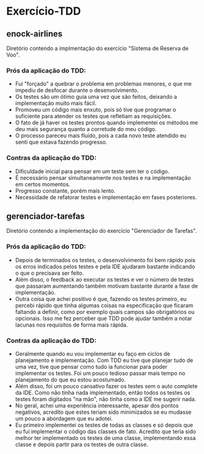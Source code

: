 # Exercício-TDD

## enock-airlines
Diretório contendo a implmentação do exercício "Sistema de Reserva de Voo".

### Prós da aplicação do TDD:
- Fui "forçado" a quebrar o problema em problemas menores, o que me impediu de desfocar durante o desenvolvimento.
- Os testes são um ótimo guia uma vez que são feitos, deixando a implementação muito mais fácil.
- Promoveu um código mais enxuto, pois só tive que programar o suficiente para atender os testes que refletiam as requisições.
- O fato de já haver os testes prontos quando implementei os métodos me deu mais segurança quanto a corretude do meu código.
- O processo pareceu mais fluído, pois a cada novo teste atendido eu senti que estava fazendo progresso.

### Contras da aplicação do TDD:
- Dificuldade inicial para pensar em um teste sem ter o código.
- É necessário pensar simultaneamente nos testes e na implementação em certos momentos.
- Progresso constante, porém mais lento.
- Necessidade de refatorar testes e implementação em fases posteriores.


## gerenciador-tarefas
Diretório contendo a implementação do exercício "Gerenciador de Tarefas".

### Prós da aplicação do TDD:
- Depois de terminados os testes, o desenvolvimento foi bem rápido pois os erros indicados pelos testes e pela IDE ajudaram bastante indicando o que o precisava ser feito.  
- Além disso, o feedback ao executar os testes e ver o número de testes que passaram aumentando também motivam bastante durante a fase de implementação.  
- Outra coisa que achei positivo é que, fazendo os testes primeiro, eu percebi rápido que tinha algumas coisas na especificação que ficaram faltando a definir, como por exemplo quais campos são obrigatórios ou opcionais. Isso me fez perceber que TDD pode ajudar também a notar lacunas nos requisitos de forma mais rápida.  

### Contras da aplicação do TDD:
- Geralmente quando eu vou implementar eu faço em ciclos de planejamento e implementação. Com TDD eu tive que planejar tudo de uma vez, tive que pensar como tudo ia funcionar para poder implementar os testes. Foi um pouco tedioso passar mais tempo no planejamento do que eu estou acostumado.  
- Além disso, foi um pouco cansativo fazer os testes sem o auto complete da IDE. Como não tinha nada implementado, então todos os testes os testes foram digitados "na mão", não tinha como a IDE me sugerir nada.  
- No geral, achei uma experiência interessante, apesar dos pontos negativos, acredito que estes teriam sido minimizados se eu mudasse um pouco a abordagem que eu adotei.  
- Eu primeiro implementei os testes de todas as classes e só depois que eu fui implementar o código das classes de fato. Acredito que teria sido melhor ter implementado os testes de uma classe, implementando essa classe e depois partir para os testes de outra classe.  
